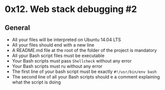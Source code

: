 # 0x12. Web stack debugging #2

## General
* All your files will be interpreted on Ubuntu 14.04 LTS
* All your files should end with a new line
* A README.md file at the root of the folder of the project is mandatory
* All ypur Bash script files must be executable
* Your Bash scripts must pass `Shellcheck` without any error
* Your Bash scripts must ru  without any error
* The first line of your bash script must be exactly `#!/usr/bin/env bash`
* The second line of all your Bash scripts should e a comment explaining what the script is doing
